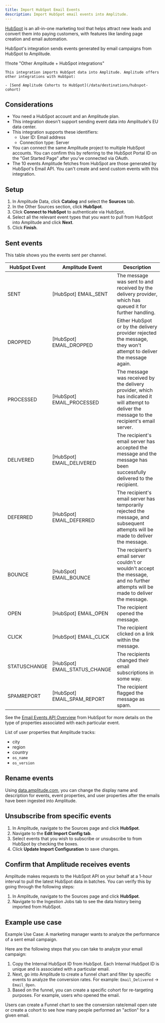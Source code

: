 ```yaml
---
title: Import HubSpot Email Events
description: Import HubSpot email events into Amplitude.
---
```


[HubSpot](http://www.hubspot.com/) is an all-in-one marketing tool that helps attract new leads and convert them into paying customers, with features like landing page creation and email automation.

HubSpot's integration sends events generated by email campaigns from HubSpot to Amplitude.

!!!note "Other Amplitude + HubSpot integrations"

    This integration imports HubSpot data into Amplitude. Amplitude offers other integrations with HubSpot: 

    - [Send Amplitude Cohorts to HubSpot](/data/destinations/hubspot-cohort)

## Considerations

- You need a HubSpot account and an Amplitude plan.
- This integration doesn't support sending event data into Amplitude's EU data center.
- This integration supports these identifiers:
    - User ID: Email address
    - Connection type: Server
- You can connect the same Amplitude project to multiple HubSpot accounts. You can confirm this by referring to the HubSpot Portal ID on the "Get Started Page" after you've connected via OAuth.
- The 10 events Amplitude fetches from HubSpot are those generated by HubSpot's Email API. You can't create and send  custom events with this integration.

## Setup

1. In Amplitude Data, click **Catalog** and select the **Sources** tab.
2. In the Other Sources section, click **HubSpot**.
3. Click **Connect to HubSpot** to authenticate via HubSpot.
4. Select all the relevant event types that you want to pull from HubSpot into Amplitude and click **Next**.
5. Click **Finish**.

## Sent events

This table shows you the events sent per channel.

|HubSpot Event|Amplitude Event|Description|
|---|----|----|
|SENT|[HubSpot] EMAIL_SENT|The message was sent to and received by the delivery provider, which has queued it for further handling.|
|DROPPED|[HubSpot] EMAIL_DROPPED| Either HubSpot or by the delivery provider rejected the message, they won't attempt to deliver the message again.|
|PROCESSED|[HubSpot] EMAIL_PROCESSED|The message was received by the delivery provider, which has indicated it will attempt to deliver the message to the recipient's email server.|
|DELIVERED|[HubSpot] EMAIL_DELIVERED|The recipient's email server has accepted the message and the message has been successfully delivered to the recipient.|
|DEFERRED|[HubSpot] EMAIL_DEFERRED|The recipient's email server has temporarily rejected the message, and subsequent attempts will be made to deliver the message.|
|BOUNCE|[HubSpot] EMAIL_BOUNCE|The recipient's email server couldn't or wouldn't accept the message, and no further attempts will be made to deliver the message.|
|OPEN|[HubSpot] EMAIL_OPEN| The recipient opened the message.|
|CLICK|[HubSpot] EMAIL_CLICK|The recipient clicked on a link within the message.|
|STATUSCHANGE|[HubSpot] EMAIL_STATUS_CHANGE|The recipients changed their email subscriptions in some way.|
|SPAMREPORT|[HubSpot] EMAIL_SPAM_REPORT|The recipient flagged the message as spam.|

See the [Email Events API Overview](https://legacydocs.hubspot.com/docs/methods/email/email_events_overview) from HubSpot for more details on the type of properties associated with each particular event.

List of user properties that Amplitude tracks:

- city
- region
- country
- `os_name`
- `os_version`

## Rename events

Using [data.amplitude.com](https://help.amplitude.com/hc/en-us/articles/360043750992-Govern-Manage-your-Amplitude-data-at-scale), you can change the display name and description for events, event properties, and user properties after the emails have been ingested into Amplitude.

## Unsubscribe from specific events

1. In Amplitude, navigate to the Sources page and click **HubSpot**.
2. Navigate to the **Edit Import Config tab**.
3. Select events that you wish to subscribe or unsubscribe to from HubSpot by checking the boxes.
4. Click **Update Import Configuration** to save changes.

## Confirm that Amplitude receives events

Amplitude makes requests to the HubSpot API on your behalf at a 1-hour interval to pull the latest HubSpot data in batches. You can verify this by going through the following steps:

1. In Amplitude, navigate to the Sources page and click **HubSpot**.
2. Navigate to the Ingestion Jobs tab to see the data history being imported from HubSpot.

## Example use case

Example Use Case: A marketing manager wants to analyze the performance of a sent email campaign.

Here are the following steps that you can take to analyze your email campaign:

1. Copy the Internal HubSpot ID from HubSpot. Each Internal HubSpot ID is unique and is associated with a particular email.
2. Next, go into Amplitude to create a funnel chart and filter by specific events to analyze the conversion rates. For example: `Email_Delivered` → `Email_Open`.
3. Based on the funnel, you can create a specific cohort for re-targeting purposes. For example,  users who opened the email.

Users can create a Funnel chart to see the conversion rate/email open rate or create a cohort to see how many people performed an "action" for a given email.
